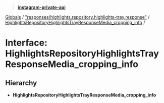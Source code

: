 > **[instagram-private-api](../README.md)**

[Globals](../README.md) / ["responses/highlights.repository.highlights-tray.response"](../modules/_responses_highlights_repository_highlights_tray_response_.md) / [HighlightsRepositoryHighlightsTrayResponseMedia_cropping_info](_responses_highlights_repository_highlights_tray_response_.highlightsrepositoryhighlightstrayresponsemedia_cropping_info.md) /

# Interface: HighlightsRepositoryHighlightsTrayResponseMedia_cropping_info

## Hierarchy

* **HighlightsRepositoryHighlightsTrayResponseMedia_cropping_info**